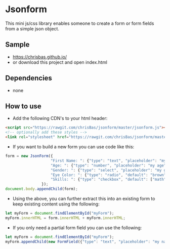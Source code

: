# Jsonform
This mini js/css library enables someone to create a form or form fields from a simple json object.

## Sample
* <https://chrisbas.github.io/>
* or download this project and open index.html

## Dependencies
* none

## How to use
* Add the following CDN's to your html header:
```html
<script src="https://rawgit.com/chrisBas/jsonform/master/jsonform.js"></script>
<!-- optionally add these styles -->
<link rel="stylesheet" href="https://rawgit.com/chrisBas/jsonform/master/jsonform.css">
```
* If you want to build a new form you can use code like this:

```javascript
form = new JsonForm({
                    "First Name: ": {"type": "text", "placeholder": "my name", "default": "John", "id": "myName", "required": false},
                    "Age: ": {"type": "number", "placeholder": "my age", "default": 21, "id": "myAge", "required": true},
                    "Gender: ": {"type": "select", "placeholder": "my gender", "default": "male", "id": "myGender", "options":["male", "female"], "required": "true"},
                    "Eye Color: ": {"type": "radio", "default": "brown", "id": "eyeColor", "options":["brown", "blue"], "required": "true", "name": "eyecolor"},
                    "Skills: ": {"type": "checkbox", "default": ["math", "science"], "id": "checkbox", "options":["math", "english", "science", "art"], "required": "true", "name": "skills"}
                });
document.body.appendChild(form);
```

* Using the above, you can further extract this into an existing form to keep existing content using the following:

```javascript
let myForm = document.findElementById("myForm");
myForm.innerHTML = form.innerHTML + myForm.innerHTML;
```

* If you only need a partial form field you can use the following:

```javascript
let myForm = document.findElementById("myForm");
myForm.appendChild(new FormField({"type": "text", "placeholder": "my name", "default": "Smith", "id": "myName", "required": false}, "Last Name: "));
```